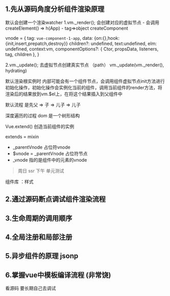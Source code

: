 ## 1.先从源码角度分析组件渲染原理 
默认会创建一个渲染watcher
1.vm._render(); 会创建对应的虚拟节点
    - 会调用createElement()  => h(App)
    - tag=>object  createComponent


vnode = {
    tag: `vue-component-1-app`,
    data: {on:{},hook:{init,insert,prepatch,destroy}}
    children?: undefined,
    text:undefined,
    elm: undefined,
    context:vm,
    componentOptions?:  { Ctor, propsData, listeners, tag, children },
}

2.vm._update(); 去虚拟节点创建真实节点 （path）
vm._update(vm._render(), hydrating)

默认渲染根实例时 内部可能会有一个组件节点，会调用组件虚拟节点init方法进行初始化操作，初始化操作会实例化当前的组件，调用当前组件的render方法，将渲染后的结果放到vm.$el上，在将这个结果插入到父组件中

默认流程 是先父 => 子 => 儿子 => 儿子

深度遍历的过程 dom 是一个树形结构

Vue.extend() 创造当前组件的实例


extends = mixin

- _parentVnode 占位符vnode
- $vnode = _parentVnode 占位符节点
- _vnode 指的是组件中的元素的vnode


> 周日 ssr  下午  单元测试

组件库 ：样式 
## 2.通过源码断点调试组件渲染流程
## 3.生命周期的调用顺序
## 4.全局注册和局部注册 
## 5.异步组件的原理  jsonp
## 6.掌握vue中模板编译流程 (非常饶) 


看源码 要长期自己去调试